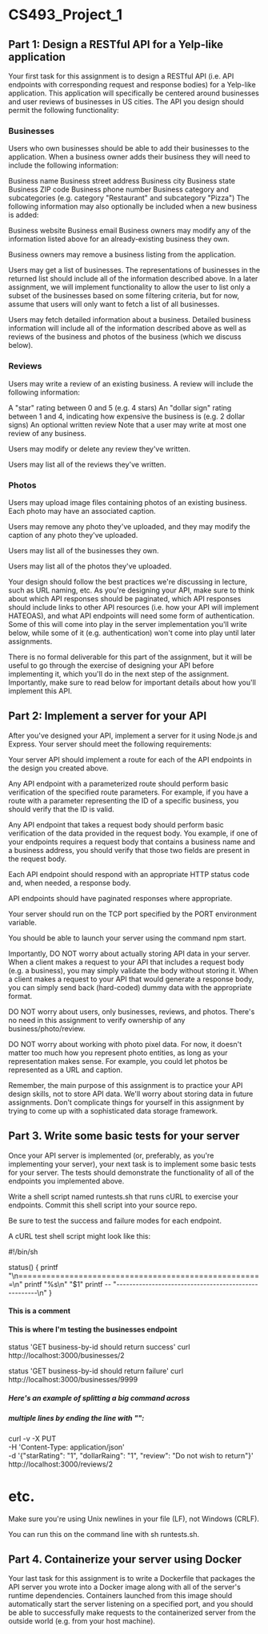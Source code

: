 # CS493_Project_1

## Part 1: Design a RESTful API for a Yelp-like application
Your first task for this assignment is to design a RESTful API (i.e. API endpoints with corresponding request and response bodies) for a Yelp-like application. This application will specifically be centered around businesses and user reviews of businesses in US cities. The API you design should permit the following functionality:

### Businesses
Users who own businesses should be able to add their businesses to the application. When a business owner adds their business they will need to include the following information:

Business name
Business street address
Business city
Business state
Business ZIP code
Business phone number
Business category and subcategories (e.g. category "Restaurant" and subcategory "Pizza")
The following information may also optionally be included when a new business is added:

Business website
Business email
Business owners may modify any of the information listed above for an already-existing business they own.

Business owners may remove a business listing from the application.

Users may get a list of businesses. The representations of businesses in the returned list should include all of the information described above. In a later assignment, we will implement functionality to allow the user to list only a subset of the businesses based on some filtering criteria, but for now, assume that users will only want to fetch a list of all businesses.

Users may fetch detailed information about a business. Detailed business information will include all of the information described above as well as reviews of the business and photos of the business (which we discuss below).

### Reviews
Users may write a review of an existing business. A review will include the following information:

A "star" rating between 0 and 5 (e.g. 4 stars)
An "dollar sign" rating between 1 and 4, indicating how expensive the business is (e.g. 2 dollar signs)
An optional written review
Note that a user may write at most one review of any business.

Users may modify or delete any review they've written.

Users may list all of the reviews they've written.

### Photos
Users may upload image files containing photos of an existing business. Each photo may have an associated caption.

Users may remove any photo they've uploaded, and they may modify the caption of any photo they've uploaded.

Users may list all of the businesses they own.

Users may list all of the photos they've uploaded.

Your design should follow the best practices we're discussing in lecture, such as URL naming, etc. As you're designing your API, make sure to think about which API responses should be paginated, which API responses should include links to other API resources (i.e. how your API will implement HATEOAS), and what API endpoints will need some form of authentication. Some of this will come into play in the server implementation you'll write below, while some of it (e.g. authentication) won't come into play until later assignments.

There is no formal deliverable for this part of the assignment, but it will be useful to go through the exercise of designing your API before implementing it, which you'll do in the next step of the assignment. Importantly, make sure to read below for important details about how you'll implement this API.

## Part 2: Implement a server for your API
After you've designed your API, implement a server for it using Node.js and Express. Your server should meet the following requirements:

Your server API should implement a route for each of the API endpoints in the design you created above.

Any API endpoint with a parameterized route should perform basic verification of the specified route parameters. For example, if you have a route with a parameter representing the ID of a specific business, you should verify that the ID is valid.

Any API endpoint that takes a request body should perform basic verification of the data provided in the request body. You example, if one of your endpoints requires a request body that contains a business name and a business address, you should verify that those two fields are present in the request body.

Each API endpoint should respond with an appropriate HTTP status code and, when needed, a response body.

API endpoints should have paginated responses where appropriate.

Your server should run on the TCP port specified by the PORT environment variable.

You should be able to launch your server using the command npm start.

Importantly, DO NOT worry about actually storing API data in your server. When a client makes a request to your API that includes a request body (e.g. a business), you may simply validate the body without storing it. When a client makes a request to your API that would generate a response body, you can simply send back (hard-coded) dummy data with the appropriate format.

DO NOT worry about users, only businesses, reviews, and photos. There's no need in this assignment to verify ownership of any business/photo/review.

DO NOT worry about working with photo pixel data. For now, it doesn't matter too much how you represent photo entities, as long as your representation makes sense. For example, you could let photos be represented as a URL and caption.

Remember, the main purpose of this assignment is to practice your API design skills, not to store API data. We'll worry about storing data in future assignments. Don't complicate things for yourself in this assignment by trying to come up with a sophisticated data storage framework.

## Part 3. Write some basic tests for your server
Once your API server is implemented (or, preferably, as you're implementing your server), your next task is to implement some basic tests for your server. The tests should demonstrate the functionality of all of the endpoints you implemented above.

Write a shell script named runtests.sh that runs cURL to exercise your endpoints. Commit this shell script into your source repo.

Be sure to test the success and failure modes for each endpoint.

A cURL test shell script might look like this:

#!/bin/sh

status() {
    printf "\n=====================================================\n"
    printf "%s\n" "$1"
    printf -- "-----------------------------------------------------\n"
}

#### This is a comment
#### This is where I'm testing the businesses endpoint

status 'GET business-by-id should return success'
curl http://localhost:3000/businesses/2

status 'GET business-by-id should return failure'
curl http://localhost:3000/businesses/9999

##### Here's an example of splitting a big command across
##### multiple lines by ending the line with "\":

curl -v -X PUT \
    -H 'Content-Type: application/json' \
    -d '{"starRating": "1", "dollarRaing": "1", "review": "Do not wish to return"}' \
    http://localhost:3000/reviews/2

# etc.
Make sure you're using Unix newlines in your file (LF), not Windows (CRLF).

You can run this on the command line with sh runtests.sh.

## Part 4. Containerize your server using Docker
Your last task for this assignment is to write a Dockerfile that packages the API server you wrote into a Docker image along with all of the server's runtime dependencies. Containers launched from this image should automatically start the server listening on a specified port, and you should be able to successfully make requests to the containerized server from the outside world (e.g. from your host machine).


